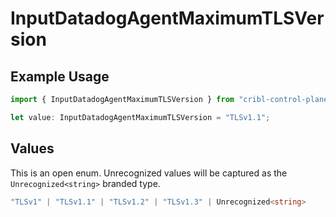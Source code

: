 # InputDatadogAgentMaximumTLSVersion

## Example Usage

```typescript
import { InputDatadogAgentMaximumTLSVersion } from "cribl-control-plane/models";

let value: InputDatadogAgentMaximumTLSVersion = "TLSv1.1";
```

## Values

This is an open enum. Unrecognized values will be captured as the `Unrecognized<string>` branded type.

```typescript
"TLSv1" | "TLSv1.1" | "TLSv1.2" | "TLSv1.3" | Unrecognized<string>
```